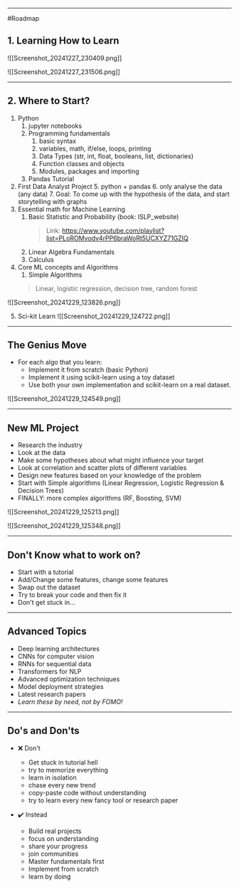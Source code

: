

---
#Roadmap
## 1. Learning How to Learn

![[Screenshot_20241227_230409.png]]

![[Screenshot_20241227_231506.png]]

---
## 2. Where to Start?

1. Python
	1. jupyter notebooks
	2. Programming fundamentals
		1. basic syntax
		2. variables, math, if/else, loops, printing
		3. Data Types (str, int, float, booleans, list, dictionaries)
		4. Function classes and objects
		5. Modules, packages and importing
	3. Pandas Tutorial
2. First Data Analyst Project 
	5. python + pandas
	6. only analyse the data (any data)
	7. Goal: To come up with the hypothesis of the data, and start storytelling with graphs
3. Essential math for Machine Learning
	1. Basic Statistic and Probability (book: ISLP_website)
		> Link: https://www.youtube.com/playlist?list=PLoROMvodv4rPP6braWoRt5UCXYZ71GZIQ
	2. Linear Algebra Fundamentals
	3. Calculus
4. Core ML concepts and Algorithms 
	1. Simple Algorithms
	> Linear, logistic regression, decision tree, random forest

![[Screenshot_20241229_123826.png]]

5. Sci-kit Learn
![[Screenshot_20241229_124722.png]]

---
## The Genius Move
- For each algo that you learn:
	- Implement it from scratch (basic Python)
	- Implement it using scikit-learn using a toy dataset
	- Use both your own implementation and scikit-learn on a real dataset.

![[Screenshot_20241229_124549.png]]

---
## New ML Project
- Research the industry
- Look at the data
- Make some hypotheses about what might influence your target
- Look at correlation and scatter plots of different variables
- Design new features based on your knowledge of the problem
- Start with Simple algorithms (Linear Regression, Logistic Regression & Decision Trees)
- FINALLY: more complex algorithms (RF, Boosting, SVM)

![[Screenshot_20241229_125213.png]]

![[Screenshot_20241229_125348.png]]

---
## Don't Know what to work on?
- Start with a tutorial 
- Add/Change some features, change some features
- Swap out the dataset
- Try to break your code and then fix it
- Don't get stuck in...

---
## Advanced Topics
- Deep learning architectures
- CNNs for computer vision
- RNNs for sequential data
- Transformers for NLP
- Advanced optimization techniques 
- Model deployment strategies
- Latest research papers
- *Learn these by need, not by FOMO!*

---
## Do's and Don'ts

- ❌ Don't
	- Get stuck in tutorial hell
	- try to memorize everything
	- learn in isolation
	- chase every new trend
	- copy-paste code without understanding
	- try to learn every new fancy tool or research paper

- ✔️ Instead
	- Build real projects
	- focus on understanding 
	- share your progress 
	- join communities
	- Master fundamentals first
	- Implement from scratch 
	- learn by doing

